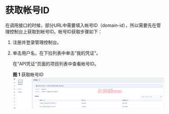 # 获取帐号ID<a name="cce_02_0342"></a>

在调用接口的时候，部分URL中需要填入帐号ID（domain-id），所以需要先在管理控制台上获取到帐号ID。帐号ID获取步骤如下：

1.  注册并登录管理控制台。
2.  单击用户名，在下拉列表中单击“我的凭证“。

    在“API凭证“页面的项目列表中查看帐号ID。

    **图 1**  获取帐号ID<a name="fig17629155715154"></a>  
    ![](figures/获取帐号ID.png "获取帐号ID")


